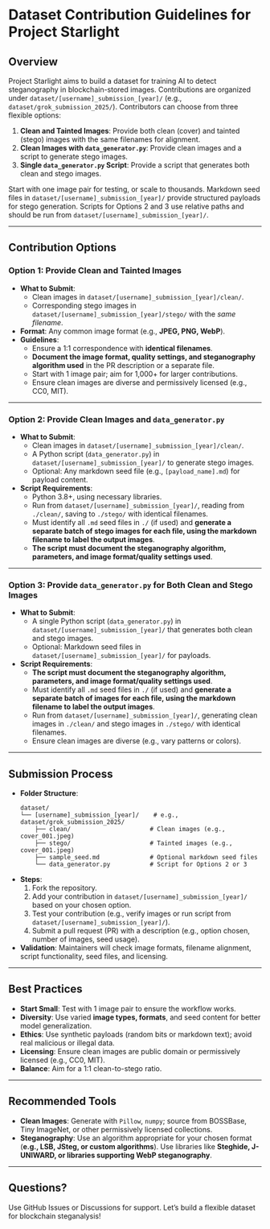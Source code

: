 # Dataset Contribution Guidelines for Project Starlight

## Overview

Project Starlight aims to build a dataset for training AI to detect steganography in blockchain-stored images. Contributions are organized under `dataset/[username]_submission_[year]/` (e.g., `dataset/grok_submission_2025/`). Contributors can choose from three flexible options:

1.  **Clean and Tainted Images**: Provide both clean (cover) and tainted (stego) images with the same filenames for alignment.
2.  **Clean Images with `data_generator.py`**: Provide clean images and a script to generate stego images.
3.  **Single `data_generator.py` Script**: Provide a script that generates both clean and stego images.

Start with one image pair for testing, or scale to thousands. Markdown seed files in `dataset/[username]_submission_[year]/` provide structured payloads for stego generation. Scripts for Options 2 and 3 use relative paths and should be run from `dataset/[username]_submission_[year]/`.

-----

## Contribution Options

### Option 1: Provide Clean and Tainted Images

  - **What to Submit**:
      - Clean images in `dataset/[username]_submission_[year]/clean/`.
      - Corresponding stego images in `dataset/[username]_submission_[year]/stego/` with the *same filename*.
  - **Format**: Any common image format (e.g., **JPEG, PNG, WebP**).
  - **Guidelines**:
      - Ensure a 1:1 correspondence with **identical filenames**.
      - **Document the image format, quality settings, and steganography algorithm used** in the PR description or a separate file.
      - Start with 1 image pair; aim for 1,000+ for larger contributions.
      - Ensure clean images are diverse and permissively licensed (e.g., CC0, MIT).

-----

### Option 2: Provide Clean Images and `data_generator.py`

  - **What to Submit**:
      - Clean images in `dataset/[username]_submission_[year]/clean/`.
      - A Python script (`data_generator.py`) in `dataset/[username]_submission_[year]/` to generate stego images.
      - Optional: Any markdown seed file (e.g., `[payload_name].md`) for payload content.
  - **Script Requirements**:
      - Python 3.8+, using necessary libraries.
      - Run from `dataset/[username]_submission_[year]/`, reading from `./clean/`, saving to `./stego/` with identical filenames.
      - Must identify all `.md` seed files in `./` (if used) and **generate a separate batch of stego images for each file, using the markdown filename to label the output images**.
      - **The script must document the steganography algorithm, parameters, and image format/quality settings used**.

-----

### Option 3: Provide `data_generator.py` for Both Clean and Stego Images

  - **What to Submit**:
      - A single Python script (`data_generator.py`) in `dataset/[username]_submission_[year]/` that generates both clean and stego images.
      - Optional: Markdown seed files in `dataset/[username]_submission_[year]/` for payloads.
  - **Script Requirements**:
      - **The script must document the steganography algorithm, parameters, and image format/quality settings used**.
      - Must identify all `.md` seed files in `./` (if used) and **generate a separate batch of images for each file, using the markdown filename to label the output images**.
      - Run from `dataset/[username]_submission_[year]/`, generating clean images in `./clean/` and stego images in `./stego/` with identical filenames.
      - Ensure clean images are diverse (e.g., vary patterns or colors).

-----

## Submission Process

  - **Folder Structure**:
    ```
    dataset/
    └── [username]_submission_[year]/    # e.g., dataset/grok_submission_2025/
        ├── clean/                      # Clean images (e.g., cover_001.jpeg)
        ├── stego/                      # Tainted images (e.g., cover_001.jpeg)
        ├── sample_seed.md              # Optional markdown seed files
        └── data_generator.py           # Script for Options 2 or 3
    ```
  - **Steps**:
    1.  Fork the repository.
    2.  Add your contribution in `dataset/[username]_submission_[year]/` based on your chosen option.
    3.  Test your contribution (e.g., verify images or run script from `dataset/[username]_submission_[year]/`).
    4.  Submit a pull request (PR) with a description (e.g., option chosen, number of images, seed usage).
  - **Validation**: Maintainers will check image formats, filename alignment, script functionality, seed files, and licensing.

-----

## Best Practices

  - **Start Small**: Test with 1 image pair to ensure the workflow works.
  - **Diversity**: Use varied **image types, formats**, and seed content for better model generalization.
  - **Ethics**: Use synthetic payloads (random bits or markdown text); avoid real malicious or illegal data.
  - **Licensing**: Ensure clean images are public domain or permissively licensed (e.g., CC0, MIT).
  - **Balance**: Aim for a 1:1 clean-to-stego ratio.

-----

## Recommended Tools

  - **Clean Images**: Generate with `Pillow`, `numpy`; source from BOSSBase, Tiny ImageNet, or other permissively licensed collections.
  - **Steganography**: Use an algorithm appropriate for your chosen format (**e.g., LSB, JSteg, or custom algorithms**). Use libraries like **Steghide, J-UNIWARD, or libraries supporting WebP steganography**.

-----

## Questions?

Use GitHub Issues or Discussions for support. Let’s build a flexible dataset for blockchain steganalysis\!
